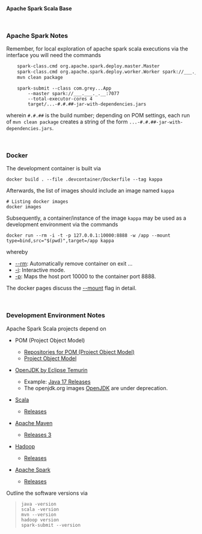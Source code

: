 <br>

**Apache Spark Scala Base**

<br>

### Apache Spark Notes

Remember, for local exploration of apache spark scala executions via the interface you will need the commands

```bash
    spark-class.cmd org.apache.spark.deploy.master.Master
    spark-class.cmd org.apache.spark.deploy.worker.Worker spark://___.___._.__:7077
    mvn clean package
```

```shell
    spark-submit --class com.grey...App 
        --master spark://___.___._.__:7077 
        --total-executor-cores 4 
        target/...-#.#.##-jar-with-dependencies.jars
```

wherein `#.#.##` is the build number; depending on <span title='Project Object Model'>POM</span> settings, each run of `mvn clean package` creates a string of the form `...-#.#.##-jar-with-dependencies.jars`.

<br>

### Docker

The development container is built via

```shell
docker build . --file .devcontainer/Dockerfile --tag kappa
```

Afterwards, the list of images should include an image named `kappa`

```shell
# Listing docker images
docker images
```

Subsequently, a container/instance of the image `kappa` may be used as a development environment via the commands

```shell
docker run --rm -i -t -p 127.0.0.1:10000:8888 -w /app --mount type=bind,src="$(pwd)",target=/app kappa
```

whereby

* [--rm](https://docs.docker.com/engine/reference/commandline/run/#:~:text=a%20container%20exits-,%2D%2Drm,-Automatically%20remove%20the): Automatically remove container on exit ...
* [-i](https://docs.docker.com/engine/reference/commandline/run/#:~:text=and%20reaps%20processes-,%2D%2Dinteractive,-%2C%20%2Di): Interactive mode.
* [-p](https://docs.docker.com/engine/reference/commandline/run/#:~:text=%2D%2Dpublish%20%2C-,%2Dp,-Publish%20a%20container%E2%80%99s): Maps the host port 10000 to the container port 8888.

The docker pages discuss the [--mount](https://docs.docker.com/build/guide/mounts/) flag in detail.


<br>

### Development Environment Notes

Apache Spark Scala projects depend on

* POM (Project Object Model)
  * [Repositories for POM (Project Object Model)](https://mvnrepository.com/repos)
  * [Project Object Model](https://maven.apache.org/guides/introduction/introduction-to-the-pom.html)

* [OpenJDK by Eclipse Temurin](https://hub.docker.com/_/eclipse-temurin)
  * Example: [Java 17 Releases](https://hub.docker.com/_/eclipse-temurin/tags?page=1&name=17)
  * The openjdk.org images [OpenJDK](https://hub.docker.com/_/openjdk) are under deprecation.

* [Scala](https://scala-lang.org)
  * [Releases](https://scala-lang.org/download/all.html)

* [Apache Maven](https://maven.apache.org)
  * [Releases 3](https://dlcdn.apache.org/maven/maven-3/)

* [Hadoop](https://hadoop.apache.org)
  * [Releases](https://dlcdn.apache.org/hadoop/common/)

* [Apache Spark](https://spark.apache.org)
  * [Releases](https://dlcdn.apache.org/spark/)

Outline the software versions via

> ```shell
> java -version
> scala -version
> mvn --version
> hadoop version
> spark-submit --version
> ```

<br>
<br>

<br>
<br>

<br>
<br>

<br>
<br>
